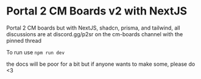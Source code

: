 # Portal 2 CM Boards v2 with NextJS

Portal 2 CM boards but with NextJS, shadcn, prisma, and tailwind, all discussions are at discord.gg/p2sr on the cm-boards channel with the pinned thread

To run use ```npm run dev```


the docs will be poor for a bit but if anyone wants to make some, please do <3